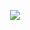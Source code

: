 <p align='center'>
    <img src="https://capsule-render.vercel.app/api?type=waving&color=auto&height=300&section=header&text=Reactのプロジェク%20&fontSize=50&animation=fadeIn&fontAlignY=38&%20Profile%20or%20any%20Repo%20like%20me!&descAlignY=51&descAlign=62"/>
</p>
